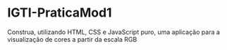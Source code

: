 # IGTI-PraticaMod1
Construa, utilizando HTML, CSS e JavaScript puro, uma aplicação para a visualização de cores a partir da escala RGB
